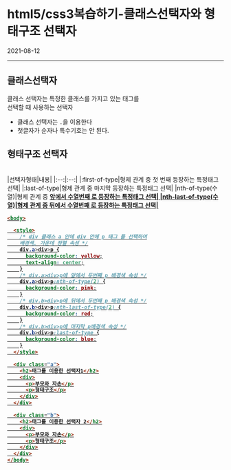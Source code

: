 # html5/css3복습하기-클래스선택자와 형태구조 선택자
2021-08-12
<hr>

## 클래스선택자
클래스 선택자는 특정한 클래스를 가지고 있는 태그를<br>
선택할 때 사용하는 선택자
* 클래스 선택자는 `.`을 이용한다
* 첫글자가 순자나 특수기호는 안 된다.

## 형태구조 선택자

<br>
|선택자형태|내용|
|:--:|:--:|
|:first-of-type|형제 관계 중 첫 번째 등장하는 특정태그 선택|
|:last-of-type|형제 관계 중 마지막 등장하는 특정태그 선택|
|nth-of-type(수열)|형제 관계 중 <ins><b>앞에서 수열번째<b><ins> 로 등장하는 특정태그 선택|
|nth-last-of-type(수열)|형제 관계 중 <ins><b>뒤에서 수열번째<b><ins> 로 등장하는 특정태그 선택|
<br>

  
  
```html
<body>

  <style>
    /* div 클래스 a 안에 div 안에 p 태그 들 선택하여
    배경색, 가운데 정렬 속성 */
    div.a>div>p {
      background-color: yellow;
      text-align: center;
    }
    /* div.a>div>p에 앞에서 두번째 p 배경색 속성 */
    div.a>div>p:nth-of-type(2) {
      background-color: pink;
    }
    /* div.b>div>p에 뒤에서 두번째 p 배경색 속성 */
    div.b>div>p:nth-last-of-type(2) {
      background-color: red;
    }
    /* div.b>div>p에 마지막 p배경색 속성 */
    div.b>div>p:last-of-type {
      background-color: blue;
    }
  </style>

  <div class="a">
    <h2>태그를 이용한 선택자1</h2>
    <div>
      <p>부모와 자손</p>
      <p>형태구조</p>
    </div>
  </div>

  <div class="b">
    <h2>태그를 이용한 선택자 2</h2>
    <div>
      <p>부모와 자손</p>
      <p>형태구조</p>
    </div>
  </div>
</body>
```


